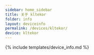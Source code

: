 ```yaml
---
sidebar: home_sidebar
title: 关于 kltekor
folder: info
layout: deviceinfo
permalink: /devices/kltekor/
device: kltekor
---
```

{% include templates/device_info.md %}
